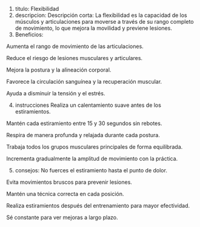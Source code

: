 1. titulo:
Flexibilidad
2. descripcion: 
Descripción corta:
La flexibilidad es la capacidad de los músculos y articulaciones para moverse a través de su rango completo de movimiento, lo que mejora la movilidad y previene lesiones.
3. Beneficios:

Aumenta el rango de movimiento de las articulaciones.

Reduce el riesgo de lesiones musculares y articulares.

Mejora la postura y la alineación corporal.

Favorece la circulación sanguínea y la recuperación muscular.

Ayuda a disminuir la tensión y el estrés.

4. instrucciones 
Realiza un calentamiento suave antes de los estiramientos.

Mantén cada estiramiento entre 15 y 30 segundos sin rebotes.

Respira de manera profunda y relajada durante cada postura.

Trabaja todos los grupos musculares principales de forma equilibrada.

Incrementa gradualmente la amplitud de movimiento con la práctica.

5. consejos:
No fuerces el estiramiento hasta el punto de dolor.

Evita movimientos bruscos para prevenir lesiones.

Mantén una técnica correcta en cada posición.

Realiza estiramientos después del entrenamiento para mayor efectividad.

Sé constante para ver mejoras a largo plazo.